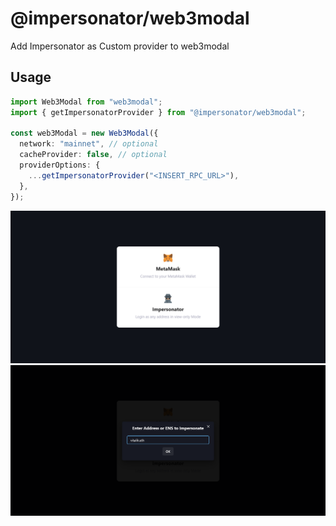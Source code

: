 # @impersonator/web3modal

Add Impersonator as Custom provider to web3modal

## Usage

```typescript
import Web3Modal from "web3modal";
import { getImpersonatorProvider } from "@impersonator/web3modal";

const web3Modal = new Web3Modal({
  network: "mainnet", // optional
  cacheProvider: false, // optional
  providerOptions: {
    ...getImpersonatorProvider("<INSERT_RPC_URL>"),
  },
});
```

<img src=".github/ss1.png">
<img src=".github/ss2.png">
